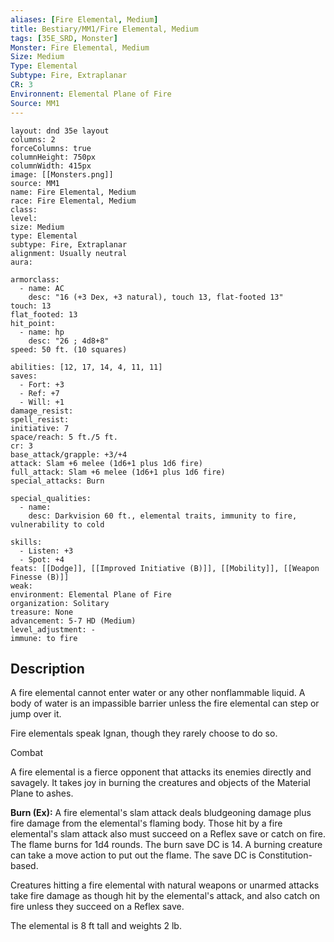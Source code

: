 ```yaml
---
aliases: [Fire Elemental, Medium]
title: Bestiary/MM1/Fire Elemental, Medium
tags: [35E_SRD, Monster]
Monster: Fire Elemental, Medium
Size: Medium
Type: Elemental
Subtype: Fire, Extraplanar
CR: 3
Environnent: Elemental Plane of Fire
Source: MM1
---
```


```statblock
layout: dnd 35e layout
columns: 2
forceColumns: true
columnHeight: 750px
columnWidth: 415px
image: [[Monsters.png]]
source: MM1
name: Fire Elemental, Medium
race: Fire Elemental, Medium
class: 
level: 
size: Medium
type: Elemental
subtype: Fire, Extraplanar
alignment: Usually neutral
aura: 

armorclass:
  - name: AC
    desc: "16 (+3 Dex, +3 natural), touch 13, flat-footed 13"
touch: 13
flat_footed: 13
hit_point:
  - name: hp
    desc: "26 ; 4d8+8"
speed: 50 ft. (10 squares)

abilities: [12, 17, 14, 4, 11, 11]
saves:
  - Fort: +3
  - Ref: +7
  - Will: +1
damage_resist: 
spell_resist: 
initiative: 7
space/reach: 5 ft./5 ft.
cr: 3
base_attack/grapple: +3/+4
attack: Slam +6 melee (1d6+1 plus 1d6 fire)
full_attack: Slam +6 melee (1d6+1 plus 1d6 fire)
special_attacks: Burn

special_qualities:
  - name: 
    desc: Darkvision 60 ft., elemental traits, immunity to fire, vulnerability to cold

skills:
  - Listen: +3
  - Spot: +4
feats: [[Dodge]], [[Improved Initiative (B)]], [[Mobility]], [[Weapon Finesse (B)]]
weak: 
environment: Elemental Plane of Fire
organization: Solitary
treasure: None
advancement: 5-7 HD (Medium)
level_adjustment: -
immune: to fire
```

## Description

<p>
          </p>
<p>A fire elemental cannot enter water or any other nonflammable liquid. A body of water is an impassible barrier unless the fire elemental can step or jump over it.</p>
<p>Fire elementals speak Ignan, though they rarely choose to do so.</p>
<p>Combat</p>
<p>A fire elemental is a fierce opponent that attacks its enemies directly and savagely. It takes joy in burning the creatures and objects of the Material Plane to ashes.</p>
<p>
            <b>Burn (Ex):</b> A fire elemental's slam attack deals bludgeoning damage plus fire damage from the elemental's flaming body. Those hit by a fire elemental's slam attack also must succeed on a Reflex save or catch on fire. The flame burns for 1d4 rounds. The burn save DC is 14. A burning creature can take a move action to put out the flame. The save DC is Constitution- based.</p>
<p>Creatures hitting a fire elemental with natural weapons or unarmed attacks take fire damage as though hit by the elemental's attack, and also catch on fire unless they succeed on a Reflex save.</p>
<p>The elemental is 8 ft tall and weights 2 lb.</p>
